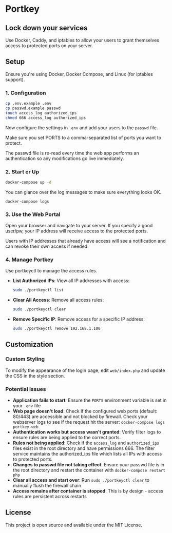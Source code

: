# Portkey

## Lock down your services

Use Docker, Caddy, and iptables to allow your users to grant themselves access to protected ports on your server.

## Setup

Ensure you're using Docker, Docker Compose, and Linux (for iptables support).

### 1. Configuration

```bash
cp .env.example .env
cp passwd.example passwd
touch access_log authorized_ips
chmod 666 access_log authorized_ips
```

Now configure the settings in `.env` and add your users to the `passwd` file.

Make sure you set PORTS to a comma-separated list of ports you want to protect.

The passwd file is re-read every time the web app performs an
authentication so any modifications go live immediately.

### 2. Start er Up

```bash
docker-compose up -d
```

You can glance over the log messages to make sure everything looks OK.

```
docker-compose logs
```

### 3. Use the Web Portal

Open your browser and navigate to your server. If you specify a
good user/pw, your IP address will receive access to the protected ports.

Users with IP addresses that already have access will see a notification and can revoke their own access if needed.

### 4. Manage Portkey

Use portkeyctl to manage the access rules.

   - **List Authorized IPs**: View all IP addresses with access:
     ```bash
     sudo ./portkeyctl list
     ```

   - **Clear All Access**: Remove all access rules:
     ```bash
     sudo ./portkeyctl clear
     ```

   - **Remove Specific IP**: Remove access for a specific IP address:
     ```bash
     sudo ./portkeyctl remove 192.168.1.100
     ```

## Customization

### Custom Styling

To modify the appearance of the login page, edit `web/index.php` and update the CSS in the style section.

### Potential Issues

- **Application fails to start**: Ensure the `PORTS` environment variable is set in your `.env` file
- **Web page doesn't load**: Check if the configured web ports (default: 80/443) are accessible and not blocked by firewall. Check your webserver logs to see if the request hit the server: `docker-compose logs portkey-web`
- **Authentication works but access wasn't granted**: Verify filter logs to ensure rules are being applied to the correct ports.
- **Rules not being applied**: Check if the `access_log` and `authorized_ips` files exist in the root directory and have permissions 666. The filter service maintains the authorized_ips file which lists all IPs with access to protected ports.
- **Changes to passwd file not taking effect**: Ensure your passwd file is in the root directory and restart the container with `docker-compose restart php`
- **Clear all access and start over**: Run `sudo ./portkeyctl clear` to manually flush the firewall chain
- **Access remains after container is stopped**: This is by design - access rules are persistent across restarts

## License

This project is open source and available under the MIT License.
